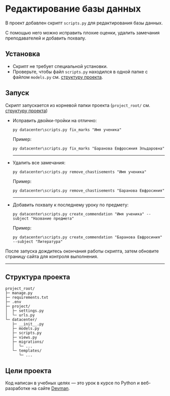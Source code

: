 <!-- # Электронный дневник школы

Этот сайт - интерфейс для учеников школы. Здесь можно посмотреть оценки, расписание и прочую открытую информацию. Учителя заполняют базу данных через другой сайт. Ставят там оценки и т.д.

**В проект добавлен скрипт для** [редактирования базы данных](#редактирование-базы-данных)

## Описание моделей

На сайте есть ученики: `Schoolkid`. Класс ученика определяется через комбинацию его полей `year_of_study` — год обучения и `group_letter` — литера класса. Вместе получается, например, 10А. Ученик связан со следующими моделями:

- `Mark` — оценка на уроке, от 2 до 5.
- `Commendation` — похвала от учителя, за особые достижения.
- `Chastisement` — замечание от учителя, за особые проступки.

Все 3 объекта связаны не только с учителем, который их создал, но и с учебным предметом (`Subject`). Примеры `Subject`:

- Математика 8 класса
- Геометрия 11 класса
- Русский язык 1 класса
- Русский язык 4 класса

`Subject` определяется не только названием, но и годом обучения, для которого учебный предмет проходит.

За расписание уроков отвечает модель `Lesson`. Каждый объект `Lesson` — урок в расписании. У урока есть комбинация `year_of_study` и `group_letter`, благодаря ей можно узнать для какого класса проходит этот урок. У урока есть `subject` и `teacher`, которые отвечают на вопросы "что за урок" и "кто ведёт". У урока есть `room` — номер кабинета, где он проходит. Урок проходит в дату `date`.

Расписание в школе строится по слотам:

- 8:00-8:40 — 1 урок
- 8:50-9:30 — 2 урок
- ...

У каждого `Lesson` есть поле `timeslot`, которое объясняет, какой номер у этого урока в расписании.

## Запуск

- Скачайте код
- Установите зависимости командой `pip install -r requirements.txt`
- Создайте БД командой `python3 manage.py migrate`
- Запустите сервер командой `python3 manage.py runserver`

## Переменные окружения

Часть настроек проекта берётся из переменных окружения. Чтобы их определить, создайте файл `.env` рядом с `manage.py` и запишите туда данные в таком формате: `ПЕРЕМЕННАЯ=значение`.

Доступны 3 переменные:
- `DEBUG` — дебаг-режим. Поставьте True, чтобы увидеть отладочную информацию в случае ошибки.
- `SECRET_KEY` — секретный ключ проекта
- `ALLOWED_HOSTS` — см [документацию Django](https://docs.djangoproject.com/en/3.1/ref/settings/#allowed-hosts).
- `DATABASE_NAME` — путь до базы данных, например: `schoolbase.sqlite3`
----------------------------------- -->
# Редактирование базы данных

В проект добавлен скрипт `scripts.py` для редактирования базы данных.

С помощью него можно исправить плохие оценки, удалить замечания преподавателей и добавить похвалу.

## Установка

- Скрипт не требует специальной установки.
- Проверьте, чтобы файл `scripts.py` находился в одной папке с файлом `models.py` см. [структуру проекта](#структура-проекта).

## Запуск

Скрипт запускается из корневой папки проекта (`project_root/` см. [структуру проекта](#структура-проекта))

- Исправить двойки-тройки на отлично:
  ```
  py datacenter\scripts.py fix_marks "Имя ученика"
  ```
  Пример:
  ```
  py datacenter\scripts.py fix_marks "Баранова Евфросиния Эльдаровна"
  ```
  ------------------
- Удалить все замечания:
  ```
  py datacenter\scripts.py remove_chastisements "Имя ученика"
  ```
  Пример:
  ```
  py datacenter\scripts.py remove_chastisements "Баранова Евфросиния"
  ```
  ------------------
- Добавить похвалу к последнему уроку по предмету:
  ```
  py datacenter\scripts.py create_commendation "Имя ученика" --subject "Название предмета"
  ```
  Пример:
  ```
  py datacenter\scripts.py create_commendation "Баранова Евфросиния" --subject "Литература"
  ```

После запуска дождитесь окончания работы скрипта, затем обновите страницу сайта для контроля выполнения.

--------------

## Структура проекта
```
project_root/
├─ manage.py
├─ requirements.txt
├─ .env     
├─ project/
│  ├─ settings.py
│  └─ urls.py
└─ datacenter/
   ├─ __init__.py
   ├─ models.py
   ├─ scripts.py
   ├─ views.py
   ├─ migrations/
   │  └─ ...
   └─ templates/
      └─ ...
```
## Цели проекта

Код написан в учебных целях — это урок в курсе по Python и веб-разработке на сайте [Devman](https://dvmn.org).
